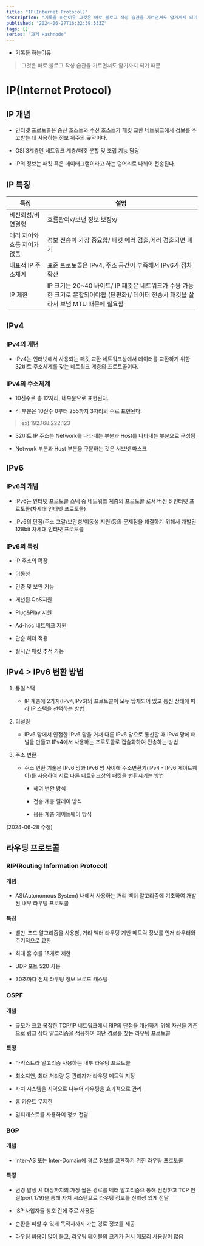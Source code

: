 ```yaml
---
title: "IP(Internet Protocol)"
description: "기록을 하는이유 그것은 바로 블로그 작성 습관을 기르면서도 암기까지 되기 때문 IP(Internet Protocol) IP 개념 인터넷 프로토콜은 송신 호스트와 수신 호스트가 패킷 교환 네트워크에서 정보를 주고받는 데 사용하는 정보 위주의 규약이다. OSI 3계층인 네트워크 계층/패킷 분할 및 조립 기능 담당 IP의 정보는 패킷 혹은 데이터그램이라고 하는 덩어리로 나뉘어 전송된다. IP 특징 특징설명 비신뢰성/비연결형..."
published: "2024-06-27T16:32:59.533Z"
tags: []
series: "과거 Hashnode"
---
```


* 기록을 하는이유
    

> 그것은 바로 블로그 작성 습관을 기르면서도 암기까지 되기 때문

# IP(Internet Protocol)

## IP 개념

* 인터넷 프로토콜은 송신 호스트와 수신 호스트가 패킷 교환 네트워크에서 정보를 주고받는 데 사용하는 정보 위주의 규약이다.
    
* OSI 3계층인 네트워크 계층/패킷 분할 및 조립 기능 담당
    
* IP의 정보는 패킷 혹은 데이터그램이라고 하는 덩어리로 나뉘어 전송된다.
    

## IP 특징

| 특징 | 설명 |
| --- | --- |
| 비신뢰성/비연결형 | 흐름관여x/보낸 정보 보장x/ |
| 에러 제어와 흐름 제어가 없음 | 정보 전송이 가장 중요함/ 패킷 에러 검출,에러 검출되면 폐기 |
| 대표적 IP 주소체계 | 표준 프로토콜은 IPv4, 주소 공간이 부족해서 IPv6가 점차 확산 |
| IP 제한 | IP 크기는 20~40 바이트/ IP 패킷은 네트워크가 수용 가능한 크기로 분할되어야함 (단편화)/ 데이터 전송시 패킷을 잘라서 보냄 MTU 때문에 필요함 |

## IPv4

### IPv4의 개념

* IPv4는 인터넷에서 사용되는 패킷 교환 네트워크상에서 데이터를 교환하기 위한 32비트 주소체계를 갖는 네트워크 계층의 프로토콜이다.
    

### IPv4의 주소체계

* 10진수로 총 12자리, 네부분으로 표현된다.
    
* 각 부분은 10진수 0부터 255까지 3자리의 수로 표현된다.
    

> ex) 192.168.222.123

* 32비트 IP 주소는 Network를 나타내는 부분과 Host를 나타내는 부분으로 구성됨
    
* Network 부분과 Host 부분을 구분하는 것은 서브넷 마스크
    

## IPv6

### IPv6의 개념

* IPv6는 인터넷 프로토콜 스택 중 네트워크 계층의 프로토콜 로서 버전 6 인터넷 프로토콜(차세대 인터넷 프로토콜)
    
* IPv6의 단점(주소 고갈/보안성/이동성 지원)등의 문제점을 해결하기 위해서 개발된 128bit 차세대 인터넷 프로토콜
    

### IPv6의 특징

* IP 주소의 확장
    
* 이동성
    
* 인증 및 보안 기능
    
* 개선된 QoS지원
    
* Plug&Play 지원
    
* Ad-hoc 네트워크 지원
    
* 단순 헤더 적용
    
* 실시간 패킷 추적 가능
    

## IPv4 &gt; IPv6 변환 방법

1. 듀얼스택
    
    * IP 계층에 2가지(IPv4,IPv6)의 프로토콜이 모두 탑재되어 있고 통신 상태에 따라 IP 스택을 선택하는 방법
        
2. 터널링
    
    * IPv6 망에서 인접한 IPv6 망을 거쳐 다른 IPv6 망으로 통신할 때 IPv4 망에 터널을 만들고 IPv4에서 사용하는 프로토콜로 캡슐화하여 전송하는 방법
        
3. 주소 변환
    
    * 주소 변환 기술은 IPv6 망과 IPv6 망 사이에 주소변환기(IPv4 - IPv6 게이트웨이)를 사용하여 서로 다른 네트워크상의 패킷을 변환시키는 방법
        
        * 헤더 변환 방식
            
        * 전송 계층 릴레이 방식
            
        * 응용 계층 게이트웨이 방식
            

(2024-06-28 수정)

## 라우팅 프로토콜

### RIP(Routing Information Protocol)

#### 개념

* AS(Autonomous System) 내에서 사용하는 거리 벡터 알고리즘에 기초하여 개발된 내부 라우팅 프로토콜
    

#### 특징

* 벨만-포드 알고리즘을 사용함, 거리 벡터 라우팅 기반 메트릭 정보를 인저 라우터와 주기적으로 교환
    
* 최대 홉 수를 15개로 제한
    
* UDP 포트 520 사용
    
* 30초마다 전체 라우팅 정보 브로드 캐스팅
    

### OSPF

#### 개념

* 규모가 크고 복잡한 TCP/IP 네트워크에서 RIP의 단점을 개선하기 위해 자신을 기준으로 링크 상태 알고리즘을 적용하여 최단 경로를 찾는 라우팅 프로토콜
    

#### 특징

* 다익스트라 알고리즘 사용하는 내부 라우팅 프로토콜
    
* 최소지연, 최대 처리량 등 관리자가 라우팅 메트릭 지정
    
* 자치 시스템을 지역으로 나누어 라우팅을 효과적으로 관리
    
* 홉 카운트 무제한
    
* 멀티캐스트를 사용하여 정보 전달
    

### BGP

#### 개념

* Inter-AS 또는 Inter-Domain에 경로 정보를 교환하기 위한 라우팅 프로토콜
    

#### 특징

* 변경 발생 시 대상까지의 가장 짧은 경로를 벡터 알고리즘으 통해 선정하고 TCP 연결(port 179)을 통해 자치 시스템으로 라우팅 정보를 신뢰성 있게 전달
    
* ISP 사업자들 상호 간에 주로 사용됨
    
* 순환을 피할 수 있게 목적지까지 가는 경로 정보를 제공
    
* 라우팅 비용이 많이 들고, 라우팅 테이블의 크기가 커서 메모리 사용량이 많음
